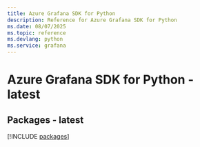 ```yaml
---
title: Azure Grafana SDK for Python
description: Reference for Azure Grafana SDK for Python
ms.date: 08/07/2025
ms.topic: reference
ms.devlang: python
ms.service: grafana
---
```

# Azure Grafana SDK for Python - latest
## Packages - latest
[!INCLUDE [packages](grafana-index.md)]